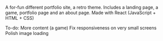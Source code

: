 A for-fun different portfolio site, a retro theme.
Includes a landing page, a game, portfolio page and an about page.
Made with React (JavaScript + HTML + CSS)

To-do:
More content (a game)
Fix responsiveness on very small screens
Polish image loading
